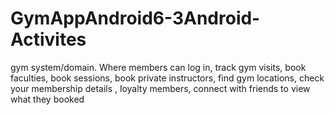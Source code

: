 # GymAppAndroid6-3Android-Activites
gym system/domain. Where members can log in, track gym visits, book faculties, book sessions, book private instructors, find gym locations, check your membership details , loyalty members, connect with friends to view what they booked
